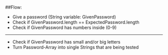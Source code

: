 ##Flow:
* Give a password (String variable: GivenPassword)
* Check if GivenPassword.length == ExpectedPassword.length
* Check if GivenPassword has numbers inside (0-9)
---
* Check if GivenPassword has small and/or big letters
* Turn Password-Array into single Strings that are being tested